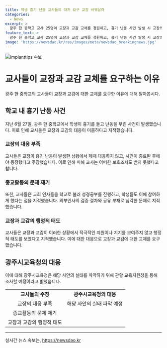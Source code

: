 ```yaml
---
title: 학생 흉기 난동 교사들의 대처 요구 교장 바꿔달라
categories:
  - News
excerpt: >
  광주 한 중학교 교사 25명이 교장과 교감 교체를 청원하고, 흉기 난동 사건 발생 시 교장의 대응에 불만을 제기했다. 교사들은 교장의 미비한 대응과 교회 인사들을 학교로 초청하여 성경공부를 한 사실에 대해 비판했다. 또한, 이에 대한 학교 내부의 검증 절차와 공유가 부족하다고 주장했다. 광주시교육청은 해당 사안의 실태를 파악하기 위해 관할 교육지원청을 통해 조사할 예정이다.
feature_text: >
  광주 한 중학교 교사 25명이 교장과 교감 교체를 청원하고, 흉기 난동 사건 발생 시 교장의 대응에 불만을 제기했다. 교사들은 교장의 미비한 대응과 교회 인사들을 학교로 초청하여 성경공부를 한 사실에 대해 비판했다. 또한, 이에 대한 학교 내부의 검증 절차와 공유가 부족하다고 주장했다. 광주시교육청은 해당 사안의 실태를 파악하기 위해 관할 교육지원청을 통해 조사할 예정이다.
image: 'https://newsdao.kr/res/images/meta/newsdao_breakingnews.jpg'
---
```


<p><img src="https://newsdao.kr/res/images/meta/newsdao_breakingnews.jpg" alt="implanttips 속보" /></p>

<h1>교사들이 교장과 교감 교체를 요구하는 이유</h1>

<p data-ke-size="size16">광주 한 중학교의 교사들이 교장과 교감에 대한 교체를 요구한 이유에 대해 알아봅시다.</p>

<h2>학교 내 흉기 난동 사건</h2>

<p data-ke-size="size16">지난 6월 27일, 광주 한 중학교에서 학생이 흉기를 들고 난동을 부린 사건이 발생했습니다. 이로 인해 교사들은 교장과 교감의 대응이 미흡하다고 지적했습니다.</p>

<h3>교장의 대응 부족</h3>

<p data-ke-size="size16">교사들은 교장이 흉기 난동이 발생한 상황에서 제때 대응하지 않고, 사건이 종료된 후에야 등장했다고 주장했습니다. 이로 인해 피해 교사는 어떠한 보호조치도 받지 못했다고 합니다.</p>

<h3>종교활동의 문제 제기</h3>

<p data-ke-size="size16">또한, 교사들은 교회 인사들을 학교로 불러 성경공부를 진행하고, 학생들도 이에 참여하게 했다는 점을 지적했습니다. 외부인사의 검증 절차와 공유 부재로 심각한 문제로 지적했습니다.</p>

<h3>교장과 교감의 행정적 태도</h3>

<p data-ke-size="size16">교사들은 교장과 교감이 이러한 상황에서 적극적인 지원이나 지지를 보여주지 않고 행정적 태도를 보였다고 지적했습니다. 이에 대한 대응으로 교장과 교감에 대한 교체를 요구했습니다.</p>

<h2>광주시교육청의 대응</h2>

<p data-ke-size="size16">이에 대해 광주시교육청은 해당 사안의 실태를 파악하기 위해 관할 교육지원청을 통해 조사할 예정이라고 밝혔습니다.</p>

<table>
   <tbody>
      <tr>
         <td style="text-align: center; height: 17px;"><b>교사들의 주장</b></td>
         <td style="text-align: center; height: 17px;"><b>광주시교육청의 대응</b></td>
      </tr>
      <tr>
         <td style="text-align: center; height: 17px;">교장의 대응 부족</td>
         <td style="text-align: center; height: 17px;">해당 사안의 실태 파악 예정</td>
      </tr>
      <tr>
         <td style="text-align: center; height: 17px;">종교활동의 문제 제기</td>
         <td style="text-align: center; height: 17px;"></td>
      </tr>
      <tr>
         <td style="text-align: center; height: 17px;">교장과 교감의 행정적 태도</td>
         <td style="text-align: center; height: 17px;"></td>
      </tr>
   </tbody>
</table>

<hr>
실시간 뉴스 속보는, <a href="https://newsdao.kr" rel="dofollow">https://newsdao.kr</a>


